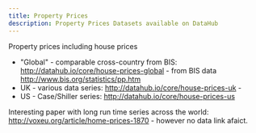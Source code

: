 ```yaml
---
title: Property Prices
description: Property Prices Datasets available on DataHub
---
```


Property prices including house prices

* "Global" - comparable cross-country from BIS: http://datahub.io/core/house-prices-global - from BIS data http://www.bis.org/statistics/pp.htm
* UK - various data series: http://datahub.io/core/house-prices-uk -
* US - Case/Shiller series: http://datahub.io/core/house-prices-us

Interesting paper with long run time series across the world: http://voxeu.org/article/home-prices-1870 - however no data link afaict.
